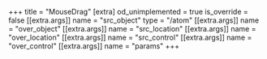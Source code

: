 +++
title = "MouseDrag"
[extra]
od_unimplemented = true
is_override = false
[[extra.args]]
name = "src_object"
type = "/atom"
[[extra.args]]
name = "over_object"
[[extra.args]]
name = "src_location"
[[extra.args]]
name = "over_location"
[[extra.args]]
name = "src_control"
[[extra.args]]
name = "over_control"
[[extra.args]]
name = "params"
+++